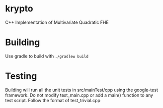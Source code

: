 krypto
======

C++ Implementation of Multivariate Quadratic FHE 

Building
==========

Use gradle to build with ``./gradlew build``

Testing
==========

Building will run all the unit tests in src/mainTest/cpp using the google-test framework. Do not modify test_main.cpp or add a main() function to any test script. Follow the format of test_trivial.cpp
